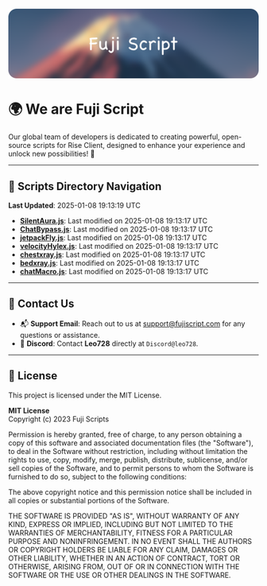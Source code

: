 ![Banner](.github/b.webp)

# 🌍 **We are Fuji Script**

Our global team of developers is dedicated to creating powerful, open-source scripts for Rise Client, designed to enhance your experience and unlock new possibilities! 🌟

---
<!-- SCRIPTS_NAVIGATION_START -->
## 📂 **Scripts Directory Navigation**

**Last Updated**: 2025-01-08 19:13:19 UTC

- **[SilentAura.js](scripts/SilentAura.js)**: Last modified on 2025-01-08 19:13:17 UTC
- **[ChatBypass.js](scripts/ChatBypass.js)**: Last modified on 2025-01-08 19:13:17 UTC
- **[jetpackFly.js](scripts/jetpackFly.js)**: Last modified on 2025-01-08 19:13:17 UTC
- **[velocityHylex.js](scripts/velocityHylex.js)**: Last modified on 2025-01-08 19:13:17 UTC
- **[chestxray.js](scripts/chestxray.js)**: Last modified on 2025-01-08 19:13:17 UTC
- **[bedxray.js](scripts/bedxray.js)**: Last modified on 2025-01-08 19:13:17 UTC
- **[chatMacro.js](scripts/chatMacro.js)**: Last modified on 2025-01-08 19:13:17 UTC

<!-- SCRIPTS_NAVIGATION_END -->

---

## 💬 **Contact Us**  
- 📬 **Support Email**: Reach out to us at [support@fujiscript.com](mailto:support@fujiscript.com) for any questions or assistance.  
- 💬 **Discord**: Contact **Leo728** directly at `Discord@leo728`.

---

## 📜 **License**

This project is licensed under the MIT License.  

**MIT License**  
Copyright (c) 2023 Fuji Scripts  

Permission is hereby granted, free of charge, to any person obtaining a copy of this software and associated documentation files (the "Software"), to deal in the Software without restriction, including without limitation the rights to use, copy, modify, merge, publish, distribute, sublicense, and/or sell copies of the Software, and to permit persons to whom the Software is furnished to do so, subject to the following conditions:  

The above copyright notice and this permission notice shall be included in all copies or substantial portions of the Software.  

THE SOFTWARE IS PROVIDED "AS IS", WITHOUT WARRANTY OF ANY KIND, EXPRESS OR IMPLIED, INCLUDING BUT NOT LIMITED TO THE WARRANTIES OF MERCHANTABILITY, FITNESS FOR A PARTICULAR PURPOSE AND NONINFRINGEMENT. IN NO EVENT SHALL THE AUTHORS OR COPYRIGHT HOLDERS BE LIABLE FOR ANY CLAIM, DAMAGES OR OTHER LIABILITY, WHETHER IN AN ACTION OF CONTRACT, TORT OR OTHERWISE, ARISING FROM, OUT OF OR IN CONNECTION WITH THE SOFTWARE OR THE USE OR OTHER DEALINGS IN THE SOFTWARE.  
